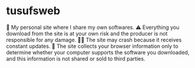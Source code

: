 # tusufsweb

👾 My personal site where I share my own softwares.
⚠️ Everything you download from the site is at your own risk and the producer is not responsible for any damage.
👩‍💻 The site may crash because it receives constant updates.
💼 The site collects your browser information only to determine whether your computer supports the software you downloaded, and this information is not shared or sold to third parties.
